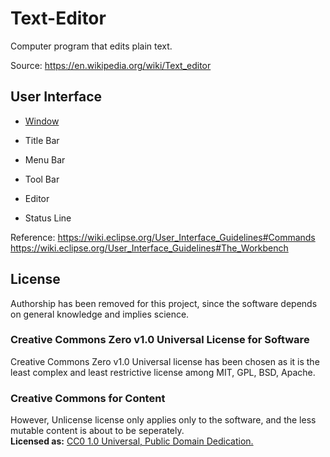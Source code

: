 # Text-Editor
 Computer program that edits plain text. 
 
 Source: https://en.wikipedia.org/wiki/Text_editor

## User Interface 
* [Window](https://en.wikipedia.org/wiki/Window_(computing))
* Title Bar
* Menu Bar
* Tool Bar

* Editor
* Status Line

Reference: https://wiki.eclipse.org/User_Interface_Guidelines#Commands  
https://wiki.eclipse.org/User_Interface_Guidelines#The_Workbench

## License
Authorship has been removed for this project, since the software depends on general knowledge and implies science.
### Creative Commons Zero v1.0 Universal License for Software
Creative Commons Zero v1.0 Universal license has been chosen as it is the least complex and least restrictive license among MIT, GPL, BSD, Apache.
### Creative Commons for Content
However, Unlicense license only applies only to the software, and the less mutable content is about to be seperately.  
**Licensed as:** [CC0 1.0 Universal, Public Domain Dedication.](https://creativecommons.org/publicdomain/zero/1.0/?ref=chooser-v1)


